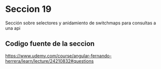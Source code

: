 # Seccion 19

Sección sobre selectores y anidamiento de switchmaps para consultas a una api

## Codigo fuente de la seccion

<https://www.udemy.com/course/angular-fernando-herrera/learn/lecture/24210832#questions>

